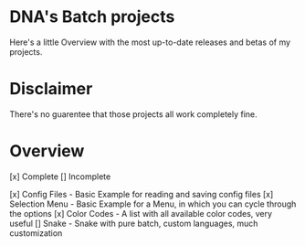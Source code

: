 # DNA's Batch projects
Here's a little Overview with the most up-to-date releases and betas of my projects.

# Disclaimer
There's no guarentee that those projects all work completely fine.

# Overview
[x] Complete [] Incomplete

[x] Config Files - Basic Example for reading and saving config files
[x] Selection Menu - Basic Example for a Menu, in which you can cycle through the options
[x] Color Codes - A list with all available color codes, very useful
[] Snake - Snake with pure batch, custom languages, much customization
